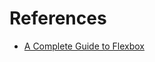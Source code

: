 # References

* [A Complete Guide to Flexbox][compGuide]

[compGuide]: https://css-tricks.com/snippets/css/a-guide-to-flexbox/#flexbox-background